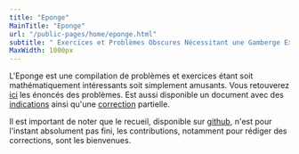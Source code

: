 ```yaml
---
title: "Eponge"
MainTitle: "Eponge"
url: "/public-pages/home/eponge.html"
subtitle: " Exercices et Problèmes Obscures Nécessitant une Gamberge Excessive "
MaxWidth: 1000px
---
```


L'Eponge est une compilation de problèmes et exercices étant soit mathématiquement intéressants soit simplement amusants.
Vous retouverez [ici](https://github.com/Saskcwatch/Eponge/releases/latest/download/eponge-enonces.pdf) les
énoncés des problèmes. Est aussi disponible un document avec des [indications](https://github.com/Saskcwatch/Eponge/releases/latest/download/eponge-indications.pdf)
ainsi qu'une [correction](https://github.com/Saskcwatch/Eponge/releases/latest/download/eponge-correction.pdf) partielle.

Il est important de noter que le recueil, disponible sur [github](https://github.com/Saskcwatch/Eponge), n'est pour l'instant absolument pas fini,
les contributions, notamment pour rédiger des corrections, sont les bienvenues.
